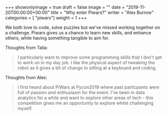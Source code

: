 +++
showonlyimage = true
draft = false
image = ""
date = "2019-11-20T00:00:00+00:00"
title = "Why enter Piwars?"
writer = "Alex Burrow"
categories = [ "piwars"]
weight = 1
+++

We both love to code, solve puzzles but we've missed working together on a challenge. Piwars gives us a chance to learn new skills, and enhance others, while having something tangible to aim for. 

Thoughts from Talia:
> I particularly want to improve some programming skills that I don't get to work on in my day job. I like the physical aspect of tweaking the robot as it gives a bit of change to sitting at a keyboard and coding.

Thoughts from Alex:
> I first heard about PiWars at Pycon2019 where past particpants were full of passion and enthusiasm for the event. I've been in data analytics for a while and want to explore other areas of tech - this competition gives me an opportunity to explore whilst challenging myself.